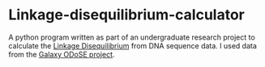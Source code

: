 # Linkage-disequilibrium-calculator

A python program written as part of an undergraduate research project to calculate the [Linkage Disequilibrium](https://en.wikipedia.org/wiki/Linkage_disequilibrium) from DNA sequence data. I used data from the [Galaxy ODoSE project](http://www.odose.nl/). 

